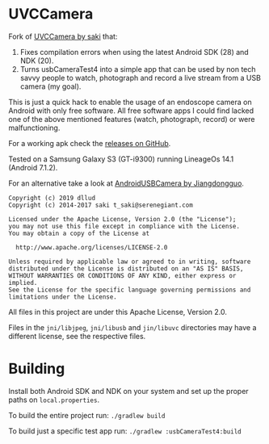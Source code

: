 UVCCamera
=========

Fork of [UVCCamera by saki](https://github.com/saki4510t/UVCCamera) that:

1. Fixes compilation errors when using the latest Android SDK (28) and NDK (20).
2. Turns usbCameraTest4 into a simple app that can be used by non tech savvy people to watch, photograph and record a live stream from a USB camera (my goal).

This is just a quick hack to enable the usage of an endoscope camera on Android with only free software. All free software apps I could find lacked one of the above mentioned features (watch, photograph, record) or were malfunctioning.

For a working apk check the [releases on GitHub](https://github.com/dllud/UVCCamera/releases).

Tested on a Samsung Galaxy S3 (GT-i9300) running LineageOs 14.1 (Android 7.1.2).

For an alternative take a look at [AndroidUSBCamera by Jiangdongguo](https://github.com/jiangdongguo/AndroidUSBCamera).

    Copyright (c) 2019 dllud
    Copyright (c) 2014-2017 saki t_saki@serenegiant.com

    Licensed under the Apache License, Version 2.0 (the "License");
    you may not use this file except in compliance with the License.
    You may obtain a copy of the License at

      http://www.apache.org/licenses/LICENSE-2.0

    Unless required by applicable law or agreed to in writing, software
    distributed under the License is distributed on an "AS IS" BASIS,
    WITHOUT WARRANTIES OR CONDITIONS OF ANY KIND, either express or implied.
    See the License for the specific language governing permissions and
    limitations under the License.

All files in this project are under this Apache License, Version 2.0.

Files in the `jni/libjpeg`, `jni/libusb` and `jin/libuvc` directories may have a different license, see the respective files.

Building
========

Install both Android SDK and NDK on your system and set up the proper paths on `local.properties`.

To build the entire project run: `./gradlew build`

To build just a specific test app run: `./gradlew :usbCameraTest4:build`

